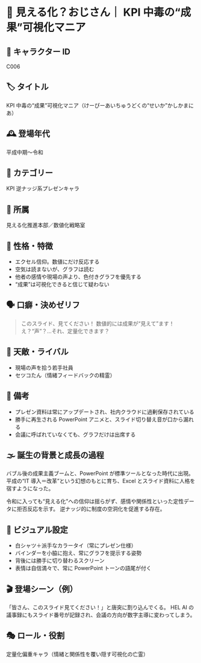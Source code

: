 # 📝 見える化？おじさん｜ KPI 中毒の“成果”可視化マニア

## 🧬 キャラクター ID

C006

## 🏷 タイトル

KPI 中毒の“成果”可視化マニア（けーぴーあいちゅうどくの“せいか”かしかまにあ）

## 🕰 登場年代

平成中期〜令和

## 🧭 カテゴリー

KPI 逆ナッジ系プレゼンキャラ

## 🏢 所属

見える化推進本部／数値化戦略室

## 🧠 性格・特徴

- エクセル信仰。数値にだけ反応する
- 空気は読まないが、グラフは読む
- 他者の感情や現場の声より、色付きグラフを優先する
- “成果”は可視化できると信じて疑わない

## 🗣 口癖・決めゼリフ

> このスライド、見てください！
> 数値的には成果が“見えて”ます！
> え？“声”？…それ、定量化できます？

## 🧟 天敵・ライバル

- 現場の声を拾う若手社員
- セツコたん（情緒フィードバックの精霊）

## 📝 備考

- プレゼン資料は常にアップデートされ、社内クラウドに過剰保存されている
- 勝手に再生される PowerPoint アニメと、スライド切り替え音が口から漏れる
- 会議に呼ばれていなくても、グラフだけは出席する

## 🌫 誕生の背景と成長の過程

バブル後の成果主義ブームと、PowerPoint が標準ツールとなった時代に出現。
平成の“IT 導入＝改革”という幻想のもとに育ち、Excel とスライド資料に人格を宿すようになった。

令和に入っても“見える化”への信仰は揺らがず、感情や関係性といった定性データに拒否反応を示す。
逆ナッジ的に制度の空洞化を促進する存在。

## 🎨 ビジュアル設定

- 白シャツ＋派手なカラータイ（常にプレゼン仕様）
- バインダーを小脇に抱え、常にグラフを提示する姿勢
- 背後には勝手に切り替わるスクリーン
- 表情は自信満々で、常に PowerPoint トーンの語尾が付く

## 🎬 登場シーン（例）

「皆さん、このスライド見てください！」と唐突に割り込んでくる。
HEL AI の議事録にもスライド番号が記録され、会議の方向が数字主導に変わってしまう。

## 🎭 ロール・役割

定量化偏重キャラ（情緒と関係性を覆い隠す可視化の亡霊）
